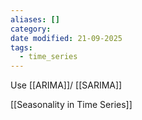 ```yaml
---
aliases: []
category:
date modified: 21-09-2025
tags:
  - time_series
---
```

Use [[ARIMA]]/ [[SARIMA]]

[[Seasonality in Time Series]]